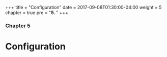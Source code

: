 +++
title = "Configuration"
date = 2017-09-08T01:30:00-04:00
weight = 5
chapter = true
pre = "<b>5. </b>"
+++

### Chapter 5

# Configuration



